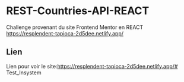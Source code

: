 # REST-Countries-API-REACT

Challenge provenant du site Frontend Mentor en REACT https://resplendent-tapioca-2d5dee.netlify.app/

## Lien 

Lien pour voir le site:https://resplendent-tapioca-2d5dee.netlify.app/#   T e s t _ I n s y s t e m  
 